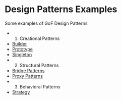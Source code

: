 # Design Patterns Examples
Some examples of GoF Design Patterns

* 1. Creational Patterns
 * <a href="/1. Creational Patterns/Builder Pattern">Builder</a>
 * <a href="/1. Creational Patterns/Prototype Pattern">Prototype</a>  
 * <a href="/1. Creational Patterns/Singleton Pattern">Singleton</a>
* 2. Structural Patterns
 * <a href="/2. Structural Patterns/Bridge Pattern">Bridge Patterns</a>
 * <a href="/2. Structural Patterns/Proxy Pattern">Proxy Patterns</a>
* 3. Behavioral Patterns
 * <a href="/3. Behavioral Patterns/Strategy Pattern">Strategy</a>

